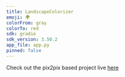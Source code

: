 ```yaml
---
title: LandscapeColorizer
emoji: 🌍
colorFrom: gray
colorTo: red
sdk: gradio
sdk_version: 3.50.2
app_file: app.py
pinned: false
---
```


Check out the pix2pix based project live [here](https://huggingface.co/spaces/THEGAMECHANGER/LandscapeColorizer)
